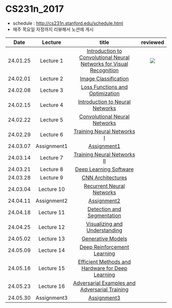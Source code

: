 # CS231n_2017

- schedule : http://cs231n.stanford.edu/schedule.html
- 매주 목요일 자정까지 리뷰해서 노션에 게시

|Date|Lecture|title|reviewed|
|:---:|:---:|:---:|:---:|
|24.01.25|Lecture 1 | [Introduction to Convolutional Neural Networks for Visual Recognition](https://www.youtube.com/watch?v=vT1JzLTH4G4&list=PLzUTmXVwsnXod6WNdg57Yc3zFx_f-RYsq&index=1)| [<img src="https://img.shields.io/badge/notion-000000?style=for-the-badge&logo=Notion&logoColor=white">](https://loving-carp-ab8.notion.site/Lecture-1-0ef69bb88044411a8194e41baeddba93) |
|24.02.01|Lecture 2 | [Image Classification](https://www.youtube.com/watch?v=OoUX-nOEjG0&list=PLzUTmXVwsnXod6WNdg57Yc3zFx_f-RYsq&index=2)||
|24.02.08|Lecture 3 | [Loss Functions and Optimization](https://www.youtube.com/watch?v=h7iBpEHGVNc&list=PLzUTmXVwsnXod6WNdg57Yc3zFx_f-RYsq&index=3)||
|24.02.15|Lecture 4 | [Introduction to Neural Networks](https://www.youtube.com/watch?v=d14TUNcbn1k&list=PLzUTmXVwsnXod6WNdg57Yc3zFx_f-RYsq&index=4)||
|24.02.22|Lecture 5 | [Convolutional Neural Networks](https://www.youtube.com/watch?v=bNb2fEVKeEo&list=PLzUTmXVwsnXod6WNdg57Yc3zFx_f-RYsq&index=5)||
|24.02.29|Lecture 6 | [Training Neural Networks I](https://www.youtube.com/watch?v=wEoyxE0GP2M&list=PLzUTmXVwsnXod6WNdg57Yc3zFx_f-RYsq&index=6)||
|24.03.07|Assignment1 |[Assignment1](https://cs231n.github.io/assignments2023/assignment1/)||
|24.03.14|Lecture 7 | [Training Neural Networks II](https://www.youtube.com/watch?v=6SlgtELqOWc&list=PLzUTmXVwsnXod6WNdg57Yc3zFx_f-RYsq&index=8)||
|24.03.21|Lecture 8 | [Deep Learning Software](https://www.youtube.com/watch?v=6SlgtELqOWc&list=PLzUTmXVwsnXod6WNdg57Yc3zFx_f-RYsq&index=8)||
|24.03.28|Lecture 9 | [CNN Architectures](https://www.youtube.com/watch?v=DAOcjicFr1Y&list=PLzUTmXVwsnXod6WNdg57Yc3zFx_f-RYsq&index=9)||
|24.03.04|Lecture 10 | [Recurrent Neural Networks](https://www.youtube.com/watch?v=6niqTuYFZLQ&list=PLzUTmXVwsnXod6WNdg57Yc3zFx_f-RYsq&index=10)||
|24.04.11|Assignment2|[Assignment2](https://cs231n.github.io/assignments2023/assignment2/)||
|24.04.18|Lecture 11 | [Detection and Segmentation](https://www.youtube.com/watch?v=nDPWywWRIRo&list=PLzUTmXVwsnXod6WNdg57Yc3zFx_f-RYsq&index=11)||
|24.04.25|Lecture 12 | [Visualizing and Understanding](https://www.youtube.com/watch?v=6wcs6szJWMY&list=PLzUTmXVwsnXod6WNdg57Yc3zFx_f-RYsq&index=12)||
|24.05.02|Lecture 13 | [Generative Models](https://www.youtube.com/watch?v=5WoItGTWV54&list=PLzUTmXVwsnXod6WNdg57Yc3zFx_f-RYsq&index=13)||
|24.05.09|Lecture 14 | [Deep Reinforcement Learning](https://www.youtube.com/watch?v=lvoHnicueoE&list=PLzUTmXVwsnXod6WNdg57Yc3zFx_f-RYsq&index=14)||
|24.05.16|Lecture 15 | [Efficient Methods and Hardware for Deep Learning](https://www.youtube.com/watch?v=eZdOkDtYMoo&list=PLzUTmXVwsnXod6WNdg57Yc3zFx_f-RYsq&index=15)||
|24.05.23|Lecture 16 | [Adversarial Examples and Adversarial Training](https://www.youtube.com/watch?v=CIfsB_EYsVI&list=PLzUTmXVwsnXod6WNdg57Yc3zFx_f-RYsq&index=16)||
|24.05.30|Assignment3|[Assignment3]()|
